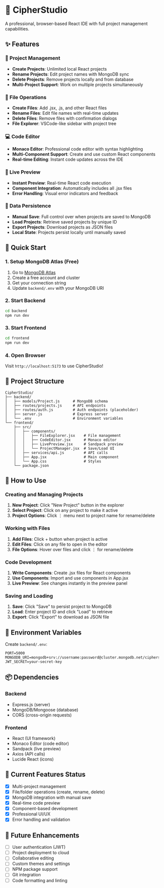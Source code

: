 # 🔐 CipherStudio

A professional, browser-based React IDE with full project management capabilities.

## ✨ Features

### 📁 Project Management
- **Create Projects**: Unlimited local React projects
- **Rename Projects**: Edit project names with MongoDB sync
- **Delete Projects**: Remove projects locally and from database
- **Multi-Project Support**: Work on multiple projects simultaneously

### 📄 File Operations
- **Create Files**: Add .jsx, .js, and other React files
- **Rename Files**: Edit file names with real-time updates
- **Delete Files**: Remove files with confirmation dialogs
- **File Explorer**: VSCode-like sidebar with project tree

### 💻 Code Editor
- **Monaco Editor**: Professional code editor with syntax highlighting
- **Multi-Component Support**: Create and use custom React components
- **Real-time Editing**: Instant code updates across the IDE

### 🔄 Live Preview
- **Instant Preview**: Real-time React code execution
- **Component Integration**: Automatically includes all .jsx files
- **Error Handling**: Visual error indicators and feedback

### 💾 Data Persistence
- **Manual Save**: Full control over when projects are saved to MongoDB
- **Load Projects**: Retrieve saved projects by unique ID
- **Export Projects**: Download projects as JSON files
- **Local State**: Projects persist locally until manually saved

## 🚀 Quick Start

### 1. Setup MongoDB Atlas (Free)
1. Go to [MongoDB Atlas](https://www.mongodb.com/atlas)
2. Create a free account and cluster
3. Get your connection string
4. Update `backend/.env` with your MongoDB URI

### 2. Start Backend
```bash
cd backend
npm run dev
```

### 3. Start Frontend
```bash
cd frontend
npm run dev
```

### 4. Open Browser
Visit `http://localhost:5173` to use CipherStudio!

## 📁 Project Structure

```
CipherStudio/
├── backend/
│   ├── models/Project.js      # MongoDB schema
│   ├── routes/projects.js     # API endpoints
│   ├── routes/auth.js         # Auth endpoints (placeholder)
│   ├── server.js              # Express server
│   └── .env                   # Environment variables
└── frontend/
    ├── src/
    │   ├── components/
    │   │   ├── FileExplorer.jsx    # File management
    │   │   ├── CodeEditor.jsx      # Monaco editor
    │   │   ├── LivePreview.jsx     # Sandpack preview
    │   │   └── ProjectManager.jsx  # Save/Load UI
    │   ├── services/api.js         # API calls
    │   ├── App.jsx                 # Main component
    │   └── App.css                 # Styles
    └── package.json
```

## 🎯 How to Use

### Creating and Managing Projects
1. **New Project**: Click "New Project" button in the explorer
2. **Select Project**: Click on any project to make it active
3. **Project Options**: Click ⋮ menu next to project name for rename/delete

### Working with Files
1. **Add Files**: Click + button when project is active
2. **Edit Files**: Click on any file to open in the editor
3. **File Options**: Hover over files and click ⋮ for rename/delete

### Code Development
1. **Write Components**: Create .jsx files for React components
2. **Use Components**: Import and use components in App.jsx
3. **Live Preview**: See changes instantly in the preview panel

### Saving and Loading
1. **Save**: Click "Save" to persist project to MongoDB
2. **Load**: Enter project ID and click "Load" to retrieve
3. **Export**: Click "Export" to download as JSON file

## 🔧 Environment Variables

Create `backend/.env`:
```
PORT=5000
MONGODB_URI=mongodb+srv://username:password@cluster.mongodb.net/cipherstudio
JWT_SECRET=your-secret-key
```

## 📦 Dependencies

### Backend
- Express.js (server)
- MongoDB/Mongoose (database)
- CORS (cross-origin requests)

### Frontend
- React (UI framework)
- Monaco Editor (code editor)
- Sandpack (live preview)
- Axios (API calls)
- Lucide React (icons)

## 🎨 Current Features Status

- [x] Multi-project management
- [x] File/folder operations (create, rename, delete)
- [x] MongoDB integration with manual save
- [x] Real-time code preview
- [x] Component-based development
- [x] Professional UI/UX
- [x] Error handling and validation

## 🚀 Future Enhancements

- [ ] User authentication (JWT)
- [ ] Project deployment to cloud
- [ ] Collaborative editing
- [ ] Custom themes and settings
- [ ] NPM package support
- [ ] Git integration
- [ ] Code formatting and linting